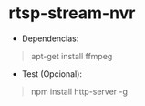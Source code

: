 # rtsp-stream-nvr

- Dependencias:
 >apt-get install ffmpeg
 
- Test (Opcional):
 >npm install http-server -g

